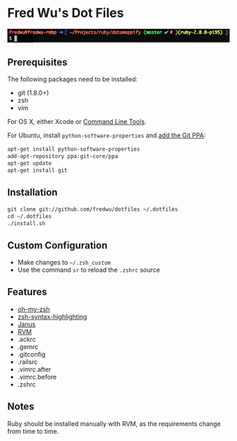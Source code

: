 # Fred Wu's Dot Files

![](screenshot.png)

## Prerequisites

The following packages need to be installed:

- git (1.8.0+)
- zsh
- vim

For OS X, either Xcode or [Command Line Tools](https://developer.apple.com/downloads/).

For Ubuntu, install `python-software-properties` and [add the Git PPA](https://launchpad.net/~git-core/+archive/ppa):

    apt-get install python-software-properties
    add-apt-repository ppa:git-core/ppa
    apt-get update
    apt-get install git

## Installation

    git clone git://github.com/fredwu/dotfiles ~/.dotfiles
    cd ~/.dotfiles
    ./install.sh

## Custom Configuration

- Make changes to `~/.zsh_custom`
- Use the command `sr` to reload the `.zshrc` source

## Features

- [oh-my-zsh](https://github.com/robbyrussell/oh-my-zsh)
- [zsh-syntax-highlighting](https://github.com/zsh-users/zsh-syntax-highlighting)
- [Janus](https://github.com/carlhuda/janus)
- [RVM](http://beginrescueend.com/)
- .ackrc
- .gemrc
- .gitconfig
- .railsrc
- .vimrc.after
- .vimrc.before
- .zshrc

## Notes

Ruby should be installed manually with RVM, as the requirements change from time to time.
